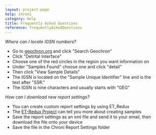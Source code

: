 ```yaml
---
layout: project-page
help: chroni
category: Help
title: Frequently Asked Questions
reference: frequentlyAskedQuestions
---
```





<em>Where can I locate IGSN numbers?</em> 

* Go to <a href="http://geochron.org" target="_blank">geochron.org</a> and click "Search Geochron"
* Click "Detrital Interface"
* Choose one of the red circles in the region you want information on
* Under "Samples Found" choose one and click "detail"
* Then click "View Sample Details"
* The IGSN is located on the "Sample Unique Identifier" line and is the text after "SSR."
* The IGSN is nine characters and usually starts with "GEG"

<em>How can I download new report settings?</em>

* You can create custom report settings by using ET\_Redux
* The <a href="https://cirdles.org/projects/et_redux" target="_blank">ET-Redux Project</a> can tell you more about creating samples
* Save the report settings as an xml file and send it to your email, then download the file onto your device
* Save the file in the Chroni Report Settings folder

